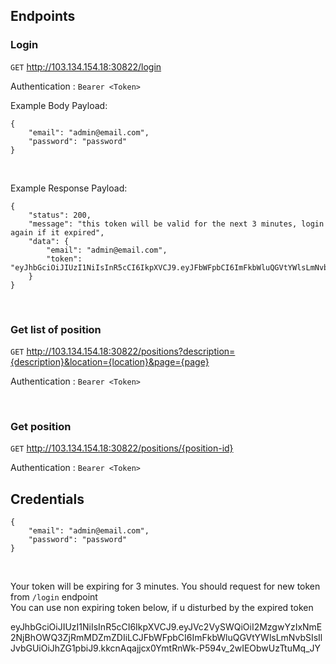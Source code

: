 
## Endpoints
### Login
`GET` http://103.134.154.18:30822/login

Authentication : `Bearer <Token>`

Example Body Payload:
```
{
    "email": "admin@email.com",
    "password": "password"
}
```

<br> 

Example Response Payload:
```
{
    "status": 200,
    "message": "this token will be valid for the next 3 minutes, login again if it expired",
    "data": {
        "email": "admin@email.com",
        "token": "eyJhbGciOiJIUzI1NiIsInR5cCI6IkpXVCJ9.eyJFbWFpbCI6ImFkbWluQGVtYWlsLmNvbSIsImV4cCI6MTY2OTQ3MjAxOH0.8KfQnlZHC8tFldiaqbj7DQlW7QwIbpWn16TBDSu_p9w"
    }
}
```

<br>

### Get list of position
`GET` http://103.134.154.18:30822/positions?description={description}&location={location}&page={page}

Authentication : `Bearer <Token>`

<br>

### Get position
`GET` http://103.134.154.18:30822/positions/{position-id}

Authentication : `Bearer <Token>`

## Credentials
```
{
    "email": "admin@email.com",
    "password": "password"
}
```

<br>

Your token will be expiring for 3 minutes. You should request for new token from `/login` endpoint <br>
You can use non expiring token below, if u disturbed by the expired token

eyJhbGciOiJIUzI1NiIsInR5cCI6IkpXVCJ9.eyJVc2VySWQiOiI2MzgwYzIxNmE2NjBhOWQ3ZjRmMDZmZDIiLCJFbWFpbCI6ImFkbWluQGVtYWlsLmNvbSIsIlJvbGUiOiJhZG1pbiJ9.kkcnAqajjcx0YmtRnWk-P594v_2wIEObwUzTtuMq_JY
